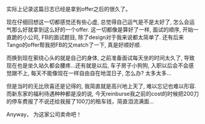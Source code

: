 实际上记录这篇日志已经是拿到offer之后的很久了。

现在仔细回想这一切都感觉还有些心虚, 总觉得自己运气是不是太好了, 怎么会运气那么好就拿到这么好的一个offer. 这一切都像是算好了一样, 面试的顺序, 开始一直跪的小公司, FB的面试题目, 除了design对于我来说都太简单了. 还有后来Tango的offer帮我把FB的又match了一下, 真是好顺好顺.

而换到现在萦绕心头的就是自己的身体, 之前准备面试每天坐的时间太久了, 导致现在也是坐久站久都会腰疼...还有就是以后, 车子房子小狗狗, 入职以后会不会感觉跟不上, 每天不能像现在一样自由自在地混日子, 怎么办? 太多太多...

但是当时的无比欣喜还是记得的, 我简直就是高兴地上天了, 难以忘记也难以形容. 而新东家的福利待遇种种都是没的说, 今天reinburse我之前的cost的时候把200刀的停车费报了不说还给我报了100刀的租车钱，简直泪流满面...

Anyway， 为这家公司卖命吧！
